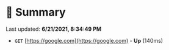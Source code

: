 # 📖 Summary
Last updated: **6/21/2021, 8:34:49 PM**

- `GET` [https://google.com](https://google.com) - **Up** (140ms)
